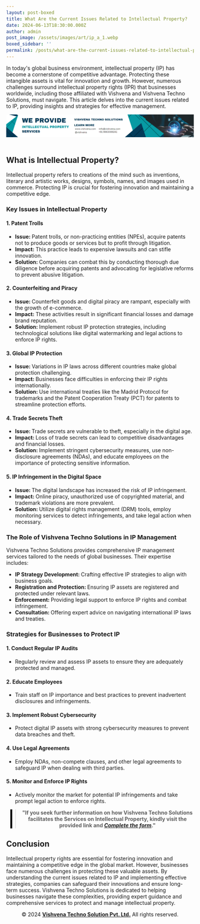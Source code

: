 ```yaml
---
layout: post-boxed
title: What Are the Current Issues Related to Intellectual Property?
date: 2024-06-13T18:30:00.000Z
author: admin
post_image: /assets/images/art/ip_a_1.webp
boxed_sidebar: ''
permalink: /posts/what-are-the-current-issues-related-to-intellectual-property?
---
```


<html lang="en">
<head>
    <meta charset="UTF-8">
    <meta name="viewport" content="width=device-width, initial-scale=1.0">
    <meta name="description" content="Explore current issues in intellectual property and learn strategies for global IP protection with Vishvena Techno Solutions.">
    <title>What Are the Current Issues Related to Intellectual Property?</title>
</head>
<body>
<p>In today's global business environment, intellectual property (IP) has become a cornerstone of competitive advantage. Protecting these intangible assets is vital for innovation and growth. However, numerous challenges surround intellectual property rights (IPR) that businesses worldwide, including those affiliated with Vishvena and Vishvena Techno Solutions, must navigate. This article delves into the current issues related to IP, providing insights and strategies for effective management.</p>

<!-- Image Banner Ad -->

<a href="/contact">
    <img src="/assets/images/art/ip ads a.webp" alt="Advertisement for Vishvena Techno Solutions intellectual property services" style="max-width:100%; height:auto;">
</a>
<br><br>
<article>
    <h2>What is Intellectual Property?</h2>
	<p>Intellectual property refers to creations of the mind such as inventions, literary and artistic works, designs, symbols, names, and images used in commerce. Protecting IP is crucial for fostering innovation and maintaining a competitive edge.</p>
	<h3>Key Issues in Intellectual Property</h3>
	<h4>1. Patent Trolls</h4>
	<ul>
		<li><strong>Issue: </strong>Patent trolls, or non-practicing entities (NPEs), acquire patents not to produce goods or services but to profit through litigation.</li>
		<li><strong>Impact: </strong>This practice leads to expensive lawsuits and can stifle innovation.</li>
		<li><strong>Solution: </strong>Companies can combat this by conducting thorough due diligence before acquiring patents and advocating for legislative reforms to prevent abusive litigation.</li>
	</ul>
	<h4>2. Counterfeiting and Piracy</h4>
	<ul>
		<li><strong>Issue: </strong>Counterfeit goods and digital piracy are rampant, especially with the growth of e-commerce.</li>
		<li><strong>Impact: </strong>These activities result in significant financial losses and damage brand reputation.</li>
		<li><strong>Solution: </strong>Implement robust IP protection strategies, including technological solutions like digital watermarking and legal actions to enforce IP rights.</li>
	</ul>
	<h4>3. Global IP Protection</h4>
	<ul>
		<li><strong>Issue: </strong>Variations in IP laws across different countries make global protection challenging.</li>
		<li><strong>Impact: </strong>Businesses face difficulties in enforcing their IP rights internationally.</li>
		<li><strong>Solution: </strong>Use international treaties like the Madrid Protocol for trademarks and the Patent Cooperation Treaty (PCT) for patents to streamline protection efforts.</li>
	</ul>
	<h4>4. Trade Secrets Theft</h4>
	<ul>
		<li><strong>Issue: </strong>Trade secrets are vulnerable to theft, especially in the digital age.</li>
		<li><strong>Impact: </strong>Loss of trade secrets can lead to competitive disadvantages and financial losses.</li>
		<li><strong>Solution: </strong>Implement stringent cybersecurity measures, use non-disclosure agreements (NDAs), and educate employees on the importance of protecting sensitive information.</li>
	</ul>
	<h4>5. IP Infringement in the Digital Space</h4>
	<ul>
		<li><strong>Issue: </strong>The digital landscape has increased the risk of IP infringement.</li>
		<li><strong>Impact: </strong>Online piracy, unauthorized use of copyrighted material, and trademark violations are more prevalent.</li>
		<li><strong>Solution: </strong>Utilize digital rights management (DRM) tools, employ monitoring services to detect infringements, and take legal action when necessary.</li>
	</ul>
	<h3>The Role of Vishvena Techno Solutions in IP Management</h3>
	<p>Vishvena Techno Solutions provides comprehensive IP management services tailored to the needs of global businesses. Their expertise includes:</p>
	<ul>
		<li><strong>IP Strategy Development: </strong>Crafting effective IP strategies to align with business goals.</li>
		<li><strong>Registration and Protection: </strong>Ensuring IP assets are registered and protected under relevant laws.</li>
		<li><strong>Enforcement: </strong>Providing legal support to enforce IP rights and combat infringement.</li>
		<li><strong>Consultation: </strong>Offering expert advice on navigating international IP laws and treaties.</li>
	</ul>
	<h3>Strategies for Businesses to Protect IP</h3>
	<h4>1. Conduct Regular IP Audits</h4>
	<ul>
		<li>Regularly review and assess IP assets to ensure they are adequately protected and managed.</li>
	</ul>
	<h4>2. Educate Employees</h4>
	<ul>
		<li>Train staff on IP importance and best practices to prevent inadvertent disclosures and infringements.</li>
	</ul>
	<h4>3. Implement Robust Cybersecurity</h4>
	<ul>
		<li>Protect digital IP assets with strong cybersecurity measures to prevent data breaches and theft.</li>
	</ul>
	<h4>4. Use Legal Agreements</h4>
	<ul>
		<li>Employ NDAs, non-compete clauses, and other legal agreements to safeguard IP when dealing with third parties.</li>
	</ul>
	<h4>5. Monitor and Enforce IP Rights</h4>
	<ul>
		<li>Actively monitor the market for potential IP infringements and take prompt legal action to enforce rights.</li>
	</ul>
<!-- Quote Ad with link -->
<center>
    <blockquote style="position:relative;">
        <p><b style="font-size:1em;">"If you seek further information on how Vishvena Techno Solutions facilitates the Services on Intellectual Property, kindly visit the provided link and <a href="/contact"><i>Complete the form</i></a>."</b></p>
        <div style="position:absolute; top:0; bottom:0; left:-15px; border-left:5px solid black;"></div>
    </blockquote>
</center>
	<h2>Conclusion</h2>
	<p>Intellectual property rights are essential for fostering innovation and maintaining a competitive edge in the global market. However, businesses face numerous challenges in protecting these valuable assets. By understanding the current issues related to IP and implementing effective strategies, companies can safeguard their innovations and ensure long-term success. Vishvena Techno Solutions is dedicated to helping businesses navigate these complexities, providing expert guidance and comprehensive services to protect and manage intellectual property.</p>
<footer>
    <center>
        <p>&copy; 2024 <a href="https://vishvena.com"><b>Vishvena Techno Solution Pvt. Ltd.</b></a> All rights reserved.</p>
    </center>
</footer>
</article>
</body>
</html>
